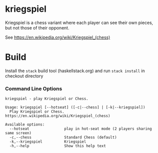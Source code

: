 # kriegspiel

Kriegspiel is a chess variant where each player can see their own pieces, but not those of their opponent.

See https://en.wikipedia.org/wiki/Kriegspiel_(chess)

# Build

Install the `stack` build tool (haskellstack.org) and run `stack install` in checkout directory

### Command Line Options

```
kriegspiel - play Kriegspiel or Chess.

Usage: kriegspiel [--hotseat] ([-c|--chess] | [-k|--kriegspiel])
  Play Kriegspiel or Chess. https://en.wikipedia.org/wiki/Kriegspiel_(chess)

Available options:
  --hotseat                play in hot-seat mode (2 players sharing same screen)
  -c,--chess               Standard Chess (default)
  -k,--kriegspiel          Kriegspiel
  -h,--help                Show this help text
```
